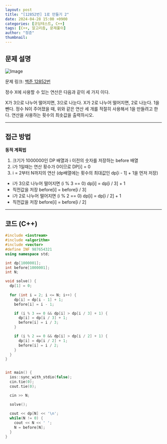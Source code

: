 ```yaml
---
layout: post
title: "[12852번] 1로 만들기 2"
date: 2024-04-28 15:00 +0900
categories: [코딩테스트, C++]
tags: [C++, 알고리즘, 문제풀이]
author: "정준"
thumbnail: 
---
```


## 문제 설명

![Image](https://www.google.co.kr/url?sa=i&url=https%3A%2F%2Fvelog.io%2F%40hamfan524%2F%25EB%25B0%25B1%25EC%25A4%2580-12852%25EB%25B2%2588-Python-%25ED%258C%258C%25EC%259D%25B4%25EC%258D%25AC-DP&psig=AOvVaw0b09Qe1nnagqlDKBbm3ZB7&ust=1746029412444000&source=images&cd=vfe&opi=89978449&ved=0CBQQjRxqFwoTCOiBz9TQ_YwDFQAAAAAdAAAAABAE)

문제 링크: [백준 12852번](https://www.acmicpc.net/problem/12852)

정수 X에 사용할 수 있는 연산은 다음과 같이 세 가지 이다.

X가 3으로 나누어 떨어지면, 3으로 나눈다.
X가 2로 나누어 떨어지면, 2로 나눈다.
1을 뺀다.
정수 N이 주어졌을 때, 위와 같은 연산 세 개를 적절히 사용해서 1을 만들려고 한다. 연산을 사용하는 횟수의 최솟값을 출력하시오.

---

## 접근 방법

**동적 계획법**

1. 크기가 1000000인 DP 배열과 i 이전의 숫자를 저장하는 before 배열
2. i가 1일때는 연산 횟수가 0이므로 DP[i] = 0
3. i = 2부터 N까지의 연산 (dp배열에는 횟수의 최대값인 dp[i - 1] + 1을 먼저 저장)
  - i가 3으로 나누어 떨어지면 (i % 3 == 0) dp[i] = dp[i / 3] + 1
  - 직전값을 저장 before[i] = before[i / 3]
  - i가 2로 나누어 떨어지면 (i % 2 == 0) dp[i] = dp[i / 2] + 1
  - 직전값을 저장 before[i] = before[i / 2]

---

## 코드 (C++)

```cpp
#include <iostream>
#include <algorithm>
#include <vector>
#define INF 987654321
using namespace std;

int dp[1000001];
int before[1000001];
int N;

void solve() {
  dp[1] = 0;
  
  for (int i = 2; i <= N; i++) {
    dp[i] = dp[i - 1] + 1;
    before[i] = i - 1;

    if (i % 3 == 0 && dp[i] > dp[i / 3] + 1) {
      dp[i] = dp[i / 3] + 1;
      before[i] = i / 3;
    }

    if (i % 2 == 0 && dp[i] > dp[i / 2] + 1) {
      dp[i] = dp[i / 2] + 1;
      before[i] = i / 2;
    }
  }
}


int main() { 
  ios::sync_with_stdio(false);
  cin.tie(0);
  cout.tie(0);

  cin >> N;

  solve();
  
  cout << dp[N] << '\n';
  while(N != 0) {
    cout << N << ' ';
    N = before[N];
  }
}
```
